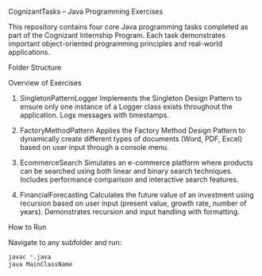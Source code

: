CognizantTasks – Java Programming Exercises

This repository contains four core Java programming tasks completed as part of the Cognizant Internship Program. Each task demonstrates important object-oriented programming principles and real-world applications.

Folder Structure

Overview of Exercises

1. SingletonPatternLogger
Implements the Singleton Design Pattern to ensure only one instance of a Logger class exists throughout the application. Logs messages with timestamps.

2. FactoryMethodPattern
Applies the Factory Method Design Pattern to dynamically create different types of documents (Word, PDF, Excel) based on user input through a console menu.

3. EcommerceSearch
Simulates an e-commerce platform where products can be searched using both linear and binary search techniques. Includes performance comparison and interactive search features.

4. FinancialForecasting
Calculates the future value of an investment using recursion based on user input (present value, growth rate, number of years). Demonstrates recursion and input handling with formatting.

How to Run

Navigate to any subfolder and run:

```bash
javac *.java
java MainClassName

